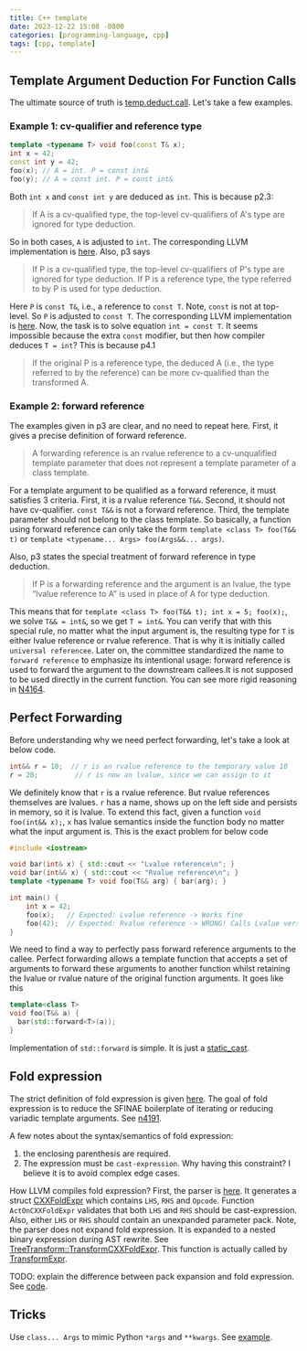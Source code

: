 ```yaml
---
title: C++ template
date: 2023-12-22 15:08 -0800
categories: [programming-language, cpp]
tags: [cpp, template]
---
```


## Template Argument Deduction For Function Calls

The ultimate source of truth is
[temp.deduct.call](https://eel.is/c++draft/temp.deduct.call). Let's take a few
examples.

### Example 1: cv-qualifier and reference type

```cpp
template <typename T> void foo(const T& x);
int x = 42;
const int y = 42;
foo(x); // A = int. P = const int&
foo(y); // A = const int. P = const int&
```

Both `int x` and `const int y` are deduced as `int`. This is because p2.3:

> If A is a cv-qualified type, the top-level cv-qualifiers of A's type are
> ignored for type deduction.

So in both cases, `A` is adjusted to `int`. The corresponding LLVM
implementation is
[here](https://github.com/llvm/llvm-project/blob/abcb66d18e3898ee42d3d313b46e18b97639a3cc/clang/lib/Sema/SemaTemplateDeduction.cpp#L4395).
Also, p3 says

> If P is a cv-qualified type, the top-level cv-qualifiers of P's type are
> ignored for type deduction. If P is a reference type, the type referred to by
> P is used for type deduction.

Here `P` is `const T&`, i.e., a reference to `const T`. Note, `const` is not at
top-level. So `P` is adjusted to `const T`. The corresponding LLVM
implementation is
[here](https://github.com/llvm/llvm-project/blob/abcb66d18e3898ee42d3d313b46e18b97639a3cc/clang/lib/Sema/SemaTemplateDeduction.cpp#L4346).
Now, the task is to solve equation `int = const T`. It seems impossible because
the extra `const` modifier, but then how compiler deduces `T = int`? This is
because p4.1

> If the original P is a reference type, the deduced A (i.e., the type referred
> to by the reference) can be more cv-qualified than the transformed A.

### Example 2: forward reference

The examples given in p3 are clear, and no need to repeat here. First, it gives
a precise definition of forward reference.

> A forwarding reference is an rvalue reference to a cv-unqualified template
> parameter that does not represent a template parameter of a class template.

For a template argument to be qualified as a forward reference, it must
satisfies 3 criteria. First, it is a rvalue reference `T&&`. Second, it should
not have cv-qualifier. `const T&&` is not a forward reference. Third, the
template parameter should not belong to the class template. So basically, a
function using forward reference can only take the form
`template <class T> foo(T&& t)` or
`template <typename... Args> foo(Args&&... args)`.

Also, p3 states the special treatment of forward reference in type deduction.

> If P is a forwarding reference and the argument is an lvalue, the type
> “lvalue reference to A” is used in place of A for type deduction.

This means that for `template <class T> foo(T&& t); int x = 5; foo(x);`, we
solve `T&& = int&`, so we get `T = int&`. You can verify that with this special
rule, no matter what the input argument is, the resulting type for `T` is
either lvalue reference or rvalue reference. That is why it is initially called
`universal referencee`. Later on, the committee standardized the name to
`forward reference` to emphasize its intentional usage: forward reference is
used to forward the argument to the downstream callees.It is not supposed to be
used directly in the current function. You can see more rigid reasoning in
[N4164](https://www.open-std.org/jtc1/sc22/wg21/docs/papers/2014/n4164.pdf).

## Perfect Forwarding

Before understanding why we need perfect forwarding, let's take a look at below
code.

```cpp
int&& r = 10;  // r is an rvalue reference to the temporary value 10
r = 20;         // r is now an lvalue, since we can assign to it
```

We definitely know that `r` is a rvalue reference. But rvalue references
themselves are lvalues. `r` has a name, shows up on the left side and persists
in memory, so it is lvalue. To extend this fact, given a function
`void foo(int&& x);`, `x` has lvalue semantics inside the function body no
matter what the input argument is. This is the exact problem for below code

```cpp
#include <iostream>

void bar(int& x) { std::cout << "Lvalue reference\n"; }
void bar(int&& x) { std::cout << "Rvalue reference\n"; }
template <typename T> void foo(T&& arg) { bar(arg); }

int main() {
    int x = 42;
    foo(x);   // Expected: Lvalue reference -> Works fine
    foo(42);  // Expected: Rvalue reference -> WRONG! Calls Lvalue version
}
```

We need to find a way to perfectly pass forward reference arguments to the
callee. Perfect forwarding allows a template function that accepts a set of
arguments to forward these arguments to another function whilst retaining the
lvalue or rvalue nature of the original function arguments. It goes like this

```cpp
template<class T>
void foo(T&& a) {
  bar(std::forward<T>(a));
}
```

Implementation of `std::forward` is simple. It is just a
[static_cast](https://github.com/llvm/llvm-project/blob/abcb66d18e3898ee42d3d313b46e18b97639a3cc/libcxx/include/__utility/forward.h).

## Fold expression

The strict definition of fold expression is given
[here](https://eel.is/c++draft/expr.prim.fold#def:binary_right_fold). The goal
of fold expression is to reduce the SFINAE boilerplate of iterating or reducing
variadic template arguments. See
[n4191](https://www.open-std.org/jtc1/sc22/wg21/docs/papers/2014/n4191.html).

A few notes about the syntax/semantics of fold expression:

1. the enclosing parenthesis are required.
2. The expression must be `cast-expression`. Why having this constraint? I
   believe it is to avoid complex edge cases.

How LLVM compiles fold expression? First, the parser is
[here](https://github.com/llvm/llvm-project/blob/f5f5286da3a64608b5874d70b32f955267039e1c/clang/lib/Parse/ParseExpr.cpp#L3596).
It generates a struct
[CXXFoldExpr](https://github.com/llvm/llvm-project/blob/f5f5286da3a64608b5874d70b32f955267039e1c/clang/include/clang/AST/ExprCXX.h#L4843)
which contains `LHS`, `RHS` and `Opcode`. Function `ActOnCXXFoldExpr` validates
that both `LHS` and `RHS` should be cast-expression. Also, either `LHS` or
`RHS` should contain an unexpanded parameter pack. Note, the parser does not
expand fold expression. It is expanded to a nested binary expression during AST
rewrite. See
[TreeTransform::TransformCXXFoldExpr](https://github.com/llvm/llvm-project/blob/f5f5286da3a64608b5874d70b32f955267039e1c/clang/lib/Sema/TreeTransform.h#L16188).
This function is actually called by
[TransformExpr](https://github.com/llvm/llvm-project/blob/f5f5286da3a64608b5874d70b32f955267039e1c/clang/lib/Sema/TreeTransform.h#L4317).

TODO: explain the difference between pack expansion and fold expression. See
[code](https://github.com/llvm/llvm-project/blob/f5f5286da3a64608b5874d70b32f955267039e1c/clang/lib/Parse/ParseExpr.cpp#L3710).

## Tricks

Use `class... Args` to mimic Python `*args` and `**kwargs`. See
[example](https://github.com/mysql/mysql-server/blob/066cdfcf6a4523deda65a8315e12e8dfd7d49c9d/sql/iterators/timing_iterator.h#L221).
